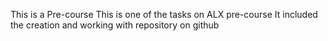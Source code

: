 This is a Pre-course
This is one of the tasks on ALX pre-course
It included the creation and working with repository on github
